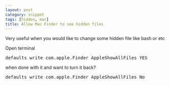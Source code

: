 ```yaml
---
layout: post
category: snippet
tags: [hidden, mac]
title: Allow Mac Finder to see hidden files
---
```


<p>Very useful when you would like to change some hidden file like bash or etc</p>

<p>Open terminal
	<pre class="prettyprint">defaults write com.apple.Finder AppleShowAllFiles YES</pre>	
</p>

<p>when done with it and want to turn it back?
	<pre class="prettyprint">defaults write com.apple.Finder AppleShowAllFiles No</pre>	
</p>

